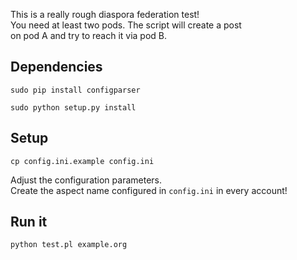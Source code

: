 This is a really rough diaspora federation test!  
You need at least two pods. The script will create a post  
on pod A and try to reach it via pod B.

Dependencies
------------

`sudo pip install configparser`

`sudo python setup.py install`

Setup
-----

`cp config.ini.example config.ini`

Adjust the configuration parameters.  
Create the aspect name configured in `config.ini` in every account!

Run it
------

`python test.pl example.org`

